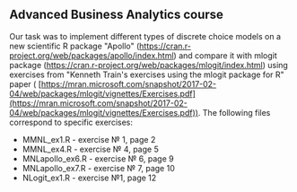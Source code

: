 ## Advanced Business Analytics course
Our task was to implement different types of discrete choice models on a new scientific R package "Apollo" (https://cran.r-project.org/web/packages/apollo/index.html) and compare it with mlogit package (https://cran.r-project.org/web/packages/mlogit/index.html) using exercises from "Kenneth Train's exercises using the mlogit package for R" paper ( [https://mran.microsoft.com/snapshot/2017-02-04/web/packages/mlogit/vignettes/Exercises.pdf](https://mran.microsoft.com/snapshot/2017-02-04/web/packages/mlogit/vignettes/Exercises.pdf)). The following files correspond to specific exercises:

-   MMNL_ex1.R - exercise № 1, page 2
-   MMNL_ex4.R - exercise № 4, page 5
-   MNLapollo_ex6.R - exercise № 6, page 9
-   MNLapollo_ex7.R - exercise № 7, page 10
-   NLogit_ex1.R - exercise №1, page 12
